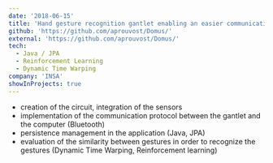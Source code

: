 ```yaml
---
date: '2018-06-15'
title: 'Hand gesture recognition gantlet enabling an easier communication with connected objects'
github: 'https://github.com/aprouvost/Domus/'
external: 'https://github.com/aprouvost/Domus/'
tech:
  - Java / JPA
  - Reinforcement Learning
  - Dynamic Time Warping
company: 'INSA'
showInProjects: true
---
```

- creation of the circuit, integration of the sensors
- implementation of the communication protocol between
the gantlet and the computer (Bluetooth)
- persistence management in the application (Java, JPA) 
- evaluation of the similarity between gestures in order to
recognize the gestures (Dynamic Time Warping, Reinforcement learning)